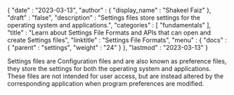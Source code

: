 {
  "date" : "2023-03-13",
  "author" : {
    "display_name" : "Shakeel Faiz"
  },
  "draft" : "false",
  "description" : "Settings files store settings for the operating system and applications.",
  "categories" : [ "fundamentals" ],
  "title" : "Learn about Settings File Formats and APIs that can open and create Settings files",
  "linktitle" : "Settings File Formats",
  "menu" : {
    "docs" : {
      "parent" : "settings",
      "weight" : "24"
    }
  },
  "lastmod" : "2023-03-13"
}

Settings files are Configuration files and are also known as preference files, they store the settings for both the operating system and applications. These files are not intended for user access, but are instead altered by the corresponding application when program preferences are modified.
